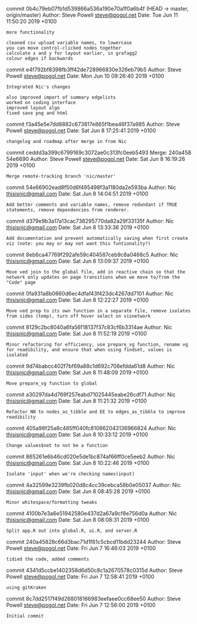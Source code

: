 commit 0b4c79eb07fb1d539866a536a190e70a1f0a6b4f (HEAD -> master, origin/master)
Author: Steve Powell <steve@pogol.net>
Date:   Tue Jun 11 11:50:20 2019 +0100

    more functionality
    
    cleaned csv upload variable names, to lowercase
    you can move control-clicked nodes together
    calculate x and y for layout earlier, in grafagg2
    colour edges if backwards

commit e4f792bf8398fb3ff42de728966830e326eb79b5
Author: Steve Powell <steve@pogol.net>
Date:   Mon Jun 10 09:26:40 2019 +0100

    Integrated Nic's changes
    
    also improved import of summary edgelists
    worked on coding interface
    improved layout algo
    fixed save png and html

commit f3a45e5e7dd8882c673817e865f1bea46f37a985
Author: Steve Powell <steve@pogol.net>
Date:   Sat Jun 8 17:25:41 2019 +0100

    changelog and roadmap after merge in from Nic

commit ceddd3a399c6799169c3072ae0c313fc0eeb5493
Merge: 240a458 54e6690
Author: Steve Powell <steve@pogol.net>
Date:   Sat Jun 8 16:19:26 2019 +0100

    Merge remote-tracking branch 'nic/master'

commit 54e66902ead8f50d6f495498f3a1180da2e593ba
Author: Nic <thisisnic@gmail.com>
Date:   Sat Jun 8 14:04:51 2019 +0100

    Add better comments and variable names, remove redundant if TRUE statements, remove dependencies from renderer.

commit d379e9b3a17a13cac738295770da82a29f33135f
Author: Nic <thisisnic@gmail.com>
Date:   Sat Jun 8 13:33:36 2019 +0100

    Add documentation and prevent automatically saving when first create viz (note: you may or may not want this funtionality?)

commit 8eb6ca47769f292afe59c404587ceb9c8a0468c5
Author: Nic <thisisnic@gmail.com>
Date:   Sat Jun 8 13:09:37 2019 +0100

    Move ved join to the global file, add in reactive chain so that the network only updates on page transitions when we move to/from the "Code" page

commit 0fa931a8b0660d6ec4dfaf43f423dc4267dd7101
Author: Nic <thisisnic@gmail.com>
Date:   Sat Jun 8 12:22:27 2019 +0100

    Move ved prep to its own function in a separate file, remove isolates from sides (temp), turn off hover select on visnetwork

commit 8129c2bc8040a6fa56f18137f37c83cf6b3314ae
Author: Nic <thisisnic@gmail.com>
Date:   Sat Jun 8 11:52:19 2019 +0100

    Minor refactoring for efficiency, use prepare_vg function, rename vg for readibility, and ensure that when using findset, values is isolated

commit 9d74babcc402f7bf69a88c1d692c708efdda61d8
Author: Nic <thisisnic@gmail.com>
Date:   Sat Jun 8 11:48:09 2019 +0100

    Move prepare_vg function to global

commit a30297da4d769f257eabd71025445eabe26cdf71
Author: Nic <thisisnic@gmail.com>
Date:   Sat Jun 8 11:21:32 2019 +0100

    Refactor NN to nodes_as_tibble and EE to edges_as_tibble to improve readibility

commit 405a98f25a8c485ff040fc810862043136966824
Author: Nic <thisisnic@gmail.com>
Date:   Sat Jun 8 10:33:12 2019 +0100

    Change values$net to not be a function

commit 865261e6b46cd020e5de1bc874af66ff0ce5eeb2
Author: Nic <thisisnic@gmail.com>
Date:   Sat Jun 8 10:22:46 2019 +0100

    Isolate 'input' when we're checking names(input)

commit 4a32599e3239fb020d8c4cc39cebca58b0e05037
Author: Nic <thisisnic@gmail.com>
Date:   Sat Jun 8 08:45:28 2019 +0100

    Minor whitespace/formatting tweaks

commit 4100b7e3a6e51942580e437d2a67a9cf8e756d0a
Author: Nic <thisisnic@gmail.com>
Date:   Sat Jun 8 08:08:31 2019 +0100

    Split app.R out into global.R, ui.R, and server.R

commit 240a45828c66d3bac71d1f81c5cbcd11bdd23244
Author: Steve Powell <steve@pogol.net>
Date:   Fri Jun 7 16:46:03 2019 +0100

    tidied the code, added comments

commit 4341d5ccbe1402358d6d50c8c1a2670578c0315d
Author: Steve Powell <steve@pogol.net>
Date:   Fri Jun 7 12:58:41 2019 +0100

    using gitKraken

commit 8c7dd2517f49d268018166983eefaee0cc68ee50
Author: Steve Powell <steve@pogol.net>
Date:   Fri Jun 7 12:56:00 2019 +0100

    Initial commit
